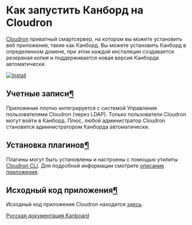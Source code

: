 Как запустить Канборд на Cloudron
=================================


[Cloudron](https://cloudron.io) приватный смартсервер, на котором вы можете установить веб приложения, такие как Канборд. Вы можете установить Канборд в определенном домене, при этом каждой инсталяции создавается резервная копия и поддерживается новая версия Канборда автоматически.



[![Install](https://cloudron.io/img/button.svg)](https://cloudron.io/button.html?app=net.Kanboard.cloudronapp)



Учетные записи[¶](#accounts "Ссылка на этот заголовок")
-------------------------------------------------------


Приложение плотно интегрируется с системой Управления пользователями Cloudron (через LDAP). Только пользователи Cloudron могут войти в Канборд. Плюс, любой администратор Cloudron становится администратором Канборда автоматически.


Установка плагинов[¶](#installing-plugins "Ссылка на этот заголовок")
---------------------------------------------------------------------



Плагины могут быть установлены и настроены с помощью утилиты [Cloudron CLI](https://git.cloudron.io/cloudron/Kanboard-app). Для подробной информации смотрите [описание приложения](https://cloudron.io/appstore.html?app=net.Kanboard.cloudronapp).



Исходный код приложения[¶](#application-source-code "Ссылка на этот заголовок")
-------------------------------------------------------------------------------



Исходный код приложения Cloudron находится [здесь](https://git.cloudron.io/cloudron/Kanboard-app).





 



[Русская документация Kanboard](http://Kanboard.ru/doc/)

